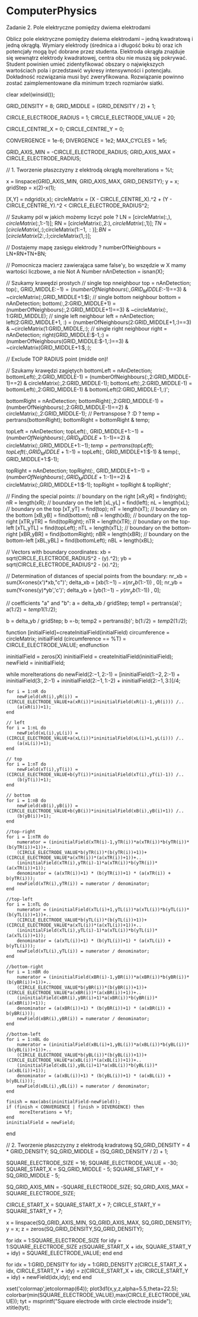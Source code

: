 # ComputerPhysics

Zadanie 2. Pole elektryczne pomiędzy dwiema elektrodami

Oblicz pole elektryczne pomiędzy dwiema elektrodami – jedną kwadratową i jedną okrągłą. Wymiary elektrody (średnica a i długość boku b) oraz ich potencjały mogą być dobrane przez studenta. Elektroda okrągła znajduje się wewnątrz elektrody kwadratowej, centra obu nie muszą się pokrywać. Student powinien umieć zidentyfikować obszary o największych wartościach pola i przedstawić wykresy intensywności i potencjału. Dokładność rozwiązania musi być zweryfikowana. Rozwiązanie powinno zostać zaimplementowane dla minimum trzech rozmiarów siatki.

clear
xdel(winsid());

GRID_DENSITY = 8;
GRID_MIDDLE = (GRID_DENSITY / 2) + 1;

CIRCLE_ELECTRODE_RADIUS = 1;
CIRCLE_ELECTRODE_VALUE = 20;

CIRCLE_CENTRE_X = 0;
CIRCLE_CENTRE_Y = 0;

CONVERGENCE = 1e-6;
DIVERGENCE = 1e2;
MAX_CYCLES = 1e5;

GRID_AXIS_MIN = -CIRCLE_ELECTRODE_RADIUS;
GRID_AXIS_MAX = CIRCLE_ELECTRODE_RADIUS;

// 1. Tworzenie płaszczyzny z elektrodą okrągłą
moreIterations = %t;

x = linspace(GRID_AXIS_MIN, GRID_AXIS_MAX, GRID_DENSITY);
y = x;
gridStep = x(2)-x(1);

[X,Y] = ndgrid(x,x);
circleMatrix = (X - CIRCLE_CENTRE_X).^2 + (Y - CIRCLE_CENTRE_Y).^2 < CIRCLE_ELECTRODE_RADIUS^2;

// Szukamy pól w jakich możemy liczyć pole ?
LN = [circleMatrix(:,$),circleMatrix(:,1:$-1)];
RN = [circleMatrix(:,2:$),circleMatrix(:,1)];
TN = [circleMatrix($,:);circleMatrix(1:$-1,:)];
BN = [circleMatrix(2:$,:);circleMatrix(1,:)];

// Dostajemy mapę zasięgu elektrody ?
numberOfNeighbours = LN+RN+TN+BN;

// Pomocnicza macierz zawierająca same false'y, bo wszędzie w X mamy wartości liczbowe, a nie Not A Number
nAnDetection = isnan(X);

// Szukamy krawędzi prostych
// single top nneighbour
top = nAnDetection;
top(:, GRID_MIDDLE:$-1) = (numberOfNeighbours(:,GRID_MIDDLE:$-1)==3) & ~circleMatrix(:,GRID_MIDDLE+1:$);
// single bottom neighbour
bottom = nAnDetection;
bottom(:,2:GRID_MIDDLE+1) = (numberOfNeighbours(:,2:GRID_MIDDLE+1)==3) & ~circleMatrix(:, 1:GRID_MIDDLE);
// single left neighbour
left = nAnDetection;
left(2:GRID_MIDDLE+1, :) = (numberOfNeighbours(2:GRID_MIDDLE+1,:)==3) & ~circleMatrix(1:GRID_MIDDLE,:);
// single right neighbour
right = nAnDetection;
right(GRID_MIDDLE:$-1,:) = (numberOfNeighbours(GRID_MIDDLE:$-1,:)==3) & ~circleMatrix(GRID_MIDDLE+1:$,:);

// Exclude TOP RADIUS point (middle on)!

// Szukamy krawędzi zagiętych
bottomLeft = nAnDetection;
bottomLeft(:,2:GRID_MIDDLE-1) = (numberOfNeighbours(:,2:GRID_MIDDLE-1)==2) & circleMatrix(:,2:GRID_MIDDLE-1);
bottomLeft(:,2:GRID_MIDDLE-1) = bottomLeft(:,2:GRID_MIDDLE-1) & bottomLeft(2:GRID_MIDDLE-1,:)';

bottomRight = nAnDetection;
bottomRight(:,2:GRID_MIDDLE-1) = (numberOfNeighbours(:,2:GRID_MIDDLE-1)==2) & circleMatrix(:,2:GRID_MIDDLE-1);
// Pertranspose ? :D ?
temp = pertrans(bottomRight);
bottomRight = bottomRight & temp;

topLeft = nAnDetection;
topLeft(:, GRID_MIDDLE+1:$-1) = (numberOfNeighbours(:,GRID_MIDDLE+1:$-1)==2) & circleMatrix(:,GRID_MIDDLE+1:$-1);
temp = pertrans(topLeft);
topLeft(:, GRID_MIDDLE+1:$-1) = topLeft(:, GRID_MIDDLE+1:$-1) & temp(:, GRID_MIDDLE+1:$-1);

topRight = nAnDetection;
topRight(:, GRID_MIDDLE+1:$-1) = (numberOfNeighbours(:,GRID_MIDDLE+1:$-1)==2) & circleMatrix(:,GRID_MIDDLE+1:$-1);
topRight = topRight & topRight';

// Finding the special points:
// boundary on the right
[xR,yR] = find(right);
nR = length(xR);
// boundary on the left
[xL,yL] = find(left);
nL = length(xL);
// boundary on the top
[xT,yT] = find(top);
nT = length(xT);
// boundary on the bottom
[xB,yB] = find(bottom);
nB = length(xB);
// boundary on the top-right
[xTR,yTR] = find(topRight);
nTR = length(xTR);
// boundary on the top-left
[xTL,yTL] = find(topLeft);
nTL = length(xTL);
// boundary on the bottom-right
[xBR,yBR] = find(bottomRight);
nBR = length(xBR);
// boundary on the bottom-left
[xBL,yBL] = find(bottomLeft);
nBL = length(xBL);

// Vectors with boundary coordinates:
xb = sqrt(CIRCLE_ELECTRODE_RADIUS^2 - (y).^2);
yb = sqrt(CIRCLE_ELECTRODE_RADIUS^2 - (x).^2);

// Determination of distances of special points from the boundary:
nr_xb = sum(X<ones(x')*xb,"c")';
delta_xb = [xb(1:$-1) - x(nr_xb(1:$-1)) , 0];
nr_yb = sum(Y<ones(y)*yb','c')';
delta_yb = [yb(1:$-1) - y(nr_yb(1:$-1)) , 0];

// coefficients "a" and "b":
a = delta_xb / gridStep;
temp1 = pertrans(a)';
a(1:$/2)= temp1(1:$/2);

b = delta_yb / gridStep;
b =-b;
temp2 = pertrans(b)';
b(1:$/2)= temp2(1:$/2);

function [initialField]=createInitialField(initialField)
    circumference = circleMatrix;
    initialField (circumference == %T) = CIRCLE_ELECTRODE_VALUE;
endfunction

ininitialField = zeros(X)
ininitialField = createInitialField(ininitialField);
newField = ininitialField;

while moreIterations do
    newField(2:$-1,2:$-1) = [ininitialField(1:$-2,2:$-1) + ininitialField(3:$,2:$-1) + ininitialField(2:$-1,1:$-2) + ininitialField(2:$-1,3:$)]/4;

    for i = 1:nR do
        newField(xR(i),yR(i)) = (CIRCLE_ELECTRODE_VALUE+a(xR(i))*ininitialField(xR(i)-1,yR(i))) /..
        (a(xR(i))+1);
    end
    
    // left
    for i = 1:nL do
        newField(xL(i),yL(i)) = (CIRCLE_ELECTRODE_VALUE+a(xL(i))*ininitialField(xL(i)+1,yL(i))) /..
        (a(xL(i))+1);
    end
    
    // top
    for i = 1:nT do
        newField(xT(i),yT(i)) = (CIRCLE_ELECTRODE_VALUE+b(yT(i))*ininitialField(xT(i),yT(i)-1)) /..
        (b(yT(i))+1);
    end
    
    // bottom
    for i = 1:nB do
        newField(xB(i),yB(i)) = (CIRCLE_ELECTRODE_VALUE+b(yB(i))*ininitialField(xB(i),yB(i)+1)) /..
        (b(yB(i))+1);
    end
    
    //top-right
    for i = 1:nTR do
        numerator = (ininitialField(xTR(i)-1,yTR(i))*a(xTR(i))*b(yTR(i))*(b(yTR(i))+1))+..
        (CIRCLE_ELECTRODE_VALUE*b(yTR(i))*(b(yTR(i))+1))+(CIRCLE_ELECTRODE_VALUE*a(xTR(i))*(a(xTR(i))+1))+..
        (ininitialField(xTR(i),yTR(i)-1)*a(xTR(i))*b(yTR(i))*(a(xTR(i))+1));
        denominator = (a(xTR(i))+1) * (b(yTR(i))+1) * (a(xTR(i)) + b(yTR(i)));
        newField(xTR(i),yTR(i)) = numerator / denominator;
    end
    
    //top-left
    for i = 1:nTL do
        numerator = (ininitialField(xTL(i)+1,yTL(i))*a(xTL(i))*b(yTL(i))*(b(yTL(i))+1))+..
        (CIRCLE_ELECTRODE_VALUE*b(yTL(i))*(b(yTL(i))+1))+(CIRCLE_ELECTRODE_VALUE*a(xTL(i))*(a(xTL(i))+1))+..
        (ininitialField(xTL(i),yTL(i)-1)*a(xTL(i))*b(yTL(i))*(a(xTL(i))+1));
        denominator = (a(xTL(i))+1) * (b(yTL(i))+1) * (a(xTL(i)) + b(yTL(i)));
        newField(xTL(i),yTL(i)) = numerator / denominator;
    end
    
    //bottom-right
    for i = 1:nBR do
        numerator = (ininitialField(xBR(i)-1,yBR(i))*a(xBR(i))*b(yBR(i))*(b(yBR(i))+1))+..
        (CIRCLE_ELECTRODE_VALUE*b(yBR(i))*(b(yBR(i))+1))+(CIRCLE_ELECTRODE_VALUE*a(xBR(i))*(a(xBR(i))+1))+..
        (ininitialField(xBR(i),yBR(i)+1)*a(xBR(i))*b(yBR(i))*(a(xBR(i))+1));
        denominator = (a(xBR(i))+1) * (b(yBR(i))+1) * (a(xBR(i)) + b(yBR(i)));
        newField(xBR(i),yBR(i)) = numerator / denominator;
    end
    
    //bottom-left
    for i = 1:nBL do
        numerator = (ininitialField(xBL(i)+1,yBL(i))*a(xBL(i))*b(yBL(i))*(b(yBL(i))+1))+..
        (CIRCLE_ELECTRODE_VALUE*b(yBL(i))*(b(yBL(i))+1))+(CIRCLE_ELECTRODE_VALUE*a(xBL(i))*(a(xBL(i))+1))+..
        (ininitialField(xBL(i),yBL(i)+1)*a(xBL(i))*b(yBL(i))*(a(xBL(i))+1));
        denominator = (a(xBL(i))+1) * (b(yBL(i))+1) * (a(xBL(i)) + b(yBL(i)));
        newField(xBL(i),yBL(i)) = numerator / denominator;
    end
    
    finish = max(abs(ininitialField-newField));
    if (finish < CONVERGENCE | finish > DIVERGENCE) then
         moreIterations = %f;
    end
    ininitialField = newField;
end

// 2. Tworzenie płaszczyzny z elektrodą kradratową
SQ_GRID_DENSITY = 4 * GRID_DENSITY;
SQ_GRID_MIDDLE = (SQ_GRID_DENSITY / 2) + 1;

SQUARE_ELECTRODE_SIZE = 16;
SQUARE_ELECTRODE_VALUE = -30;
SQUARE_START_X = SQ_GRID_MIDDLE - 5;
SQUARE_START_Y = SQ_GRID_MIDDLE - 5;

SQ_GRID_AXIS_MIN = -SQUARE_ELECTRODE_SIZE;
SQ_GRID_AXIS_MAX = SQUARE_ELECTRODE_SIZE;

CIRCLE_START_X = SQUARE_START_X + 7;
CIRCLE_START_Y = SQUARE_START_Y + 7;

x = linspace(SQ_GRID_AXIS_MIN, SQ_GRID_AXIS_MAX, SQ_GRID_DENSITY);
y = x;
z = zeros(SQ_GRID_DENSITY,SQ_GRID_DENSITY);

for idx = 1:SQUARE_ELECTRODE_SIZE
    for idy = 1:SQUARE_ELECTRODE_SIZE
        z(SQUARE_START_X + idx, SQUARE_START_Y + idy) = SQUARE_ELECTRODE_VALUE;
    end
end

for idx = 1:GRID_DENSITY
    for idy = 1:GRID_DENSITY
        z(CIRCLE_START_X + idx, CIRCLE_START_Y + idy) = z(CIRCLE_START_X + idx, CIRCLE_START_Y + idy) + newField(idx,idy);
    end
end

xset('colormap',jetcolormap(64));
plot3d1(x,y,z,alpha=5.5,theta=22.5);
colorbar(min(SQUARE_ELECTRODE_VALUE),max(CIRCLE_ELECTRODE_VALUE));
tyt = msprintf("Square electrode with circle electrode inside");
xtitle(tyt);
